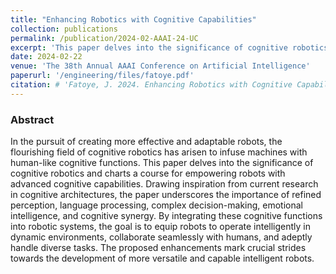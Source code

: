 ```yaml
---
title: "Enhancing Robotics with Cognitive Capabilities"
collection: publications
permalink: /publication/2024-02-AAAI-24-UC
excerpt: 'This paper delves into the significance of cognitive robotics and charts a course for empowering robots with advanced cognitive capabilities'
date: 2024-02-22
venue: 'The 38th Annual AAAI Conference on Artificial Intelligence'
paperurl: '/engineering/files/fatoye.pdf'
citation: # 'Fatoye, J. 2024. Enhancing Robotics with Cognitive Capabilities. <i>Journal 1</i>. 1(1).'
---
```


### Abstract 
In the pursuit of creating more effective and adaptable robots, 
the flourishing field of cognitive robotics has arisen to infuse 
machines with human-like cognitive functions. This paper 
delves into the significance of cognitive robotics and charts a 
course for empowering robots with advanced cognitive 
capabilities. Drawing inspiration from current research in 
cognitive architectures, the paper underscores the importance 
of refined perception, language processing, complex 
decision-making, emotional intelligence, and cognitive 
synergy. By integrating these cognitive functions into robotic 
systems, the goal is to equip robots to operate intelligently in 
dynamic environments, collaborate seamlessly with humans, 
and adeptly handle diverse tasks. The proposed 
enhancements mark crucial strides towards the development 
of more versatile and capable intelligent robots.
